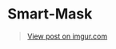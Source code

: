 # Smart-Mask
<blockquote class="imgur-embed-pub" lang="en" data-id="undefined"><a href="https://imgur.com/undefined">View post on imgur.com</a></blockquote><script async src="//s.imgur.com/min/embed.js" charset="utf-8"></script>
